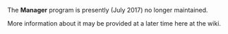 The **Manager** program is presently (July 2017) no longer maintained.

More information about it may be provided at a later time here at the wiki.